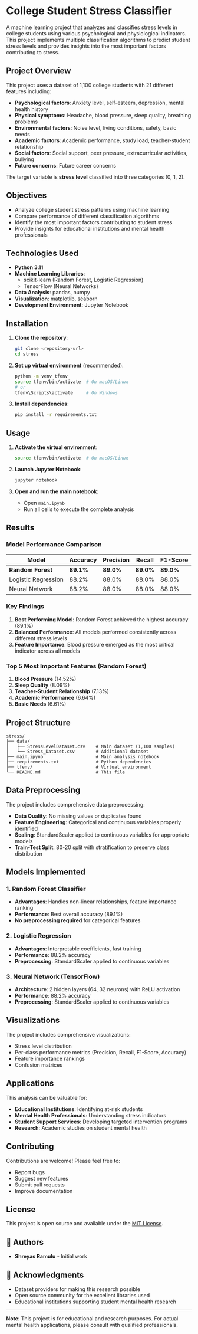 # College Student Stress Classifier

A machine learning project that analyzes and classifies stress levels in college students using various psychological and physiological indicators. This project implements multiple classification algorithms to predict student stress levels and provides insights into the most important factors contributing to stress.

## Project Overview

This project uses a dataset of 1,100 college students with 21 different features including:
- **Psychological factors**: Anxiety level, self-esteem, depression, mental health history
- **Physical symptoms**: Headache, blood pressure, sleep quality, breathing problems
- **Environmental factors**: Noise level, living conditions, safety, basic needs
- **Academic factors**: Academic performance, study load, teacher-student relationship
- **Social factors**: Social support, peer pressure, extracurricular activities, bullying
- **Future concerns**: Future career concerns

The target variable is **stress level** classified into three categories (0, 1, 2).

## Objectives

- Analyze college student stress patterns using machine learning
- Compare performance of different classification algorithms
- Identify the most important factors contributing to student stress
- Provide insights for educational institutions and mental health professionals

## Technologies Used

- **Python 3.11**
- **Machine Learning Libraries**:
  - scikit-learn (Random Forest, Logistic Regression)
  - TensorFlow (Neural Networks)
- **Data Analysis**: pandas, numpy
- **Visualization**: matplotlib, seaborn
- **Development Environment**: Jupyter Notebook

## Installation

1. **Clone the repository**:
   ```bash
   git clone <repository-url>
   cd stress
   ```

2. **Set up virtual environment** (recommended):
   ```bash
   python -m venv tfenv
   source tfenv/bin/activate  # On macOS/Linux
   # or
   tfenv\Scripts\activate     # On Windows
   ```

3. **Install dependencies**:
   ```bash
   pip install -r requirements.txt
   ```

## Usage

1. **Activate the virtual environment**:
   ```bash
   source tfenv/bin/activate  # On macOS/Linux
   ```

2. **Launch Jupyter Notebook**:
   ```bash
   jupyter notebook
   ```

3. **Open and run the main notebook**:
   - Open `main.ipynb`
   - Run all cells to execute the complete analysis

## Results

### Model Performance Comparison

| Model | Accuracy | Precision | Recall | F1-Score |
|-------|----------|-----------|--------|----------|
| **Random Forest** | **89.1%** | **89.0%** | **89.0%** | **89.0%** |
| Logistic Regression | 88.2% | 88.0% | 88.0% | 88.0% |
| Neural Network | 88.2% | 88.0% | 88.0% | 88.0% |

### Key Findings

1. **Best Performing Model**: Random Forest achieved the highest accuracy (89.1%)
2. **Balanced Performance**: All models performed consistently across different stress levels
3. **Feature Importance**: Blood pressure emerged as the most critical indicator across all models

### Top 5 Most Important Features (Random Forest)

1. **Blood Pressure** (14.52%)
2. **Sleep Quality** (8.09%)
3. **Teacher-Student Relationship** (7.13%)
4. **Academic Performance** (6.64%)
5. **Basic Needs** (6.61%)

## Project Structure

```
stress/
├── data/
│   ├── StressLevelDataset.csv    # Main dataset (1,100 samples)
│   └── Stress_Dataset.csv        # Additional dataset
├── main.ipynb                    # Main analysis notebook
├── requirements.txt              # Python dependencies
├── tfenv/                        # Virtual environment
└── README.md                     # This file
```

## Data Preprocessing

The project includes comprehensive data preprocessing:
- **Data Quality**: No missing values or duplicates found
- **Feature Engineering**: Categorical and continuous variables properly identified
- **Scaling**: StandardScaler applied to continuous variables for appropriate models
- **Train-Test Split**: 80-20 split with stratification to preserve class distribution

## Models Implemented

### 1. Random Forest Classifier
- **Advantages**: Handles non-linear relationships, feature importance ranking
- **Performance**: Best overall accuracy (89.1%)
- **No preprocessing required** for categorical features

### 2. Logistic Regression
- **Advantages**: Interpretable coefficients, fast training
- **Performance**: 88.2% accuracy
- **Preprocessing**: StandardScaler applied to continuous variables

### 3. Neural Network (TensorFlow)
- **Architecture**: 2 hidden layers (64, 32 neurons) with ReLU activation
- **Performance**: 88.2% accuracy
- **Preprocessing**: StandardScaler applied to continuous variables

## Visualizations

The project includes comprehensive visualizations:
- Stress level distribution
- Per-class performance metrics (Precision, Recall, F1-Score, Accuracy)
- Feature importance rankings
- Confusion matrices

## Applications

This analysis can be valuable for:
- **Educational Institutions**: Identifying at-risk students
- **Mental Health Professionals**: Understanding stress indicators
- **Student Support Services**: Developing targeted intervention programs
- **Research**: Academic studies on student mental health

## Contributing

Contributions are welcome! Please feel free to:
- Report bugs
- Suggest new features
- Submit pull requests
- Improve documentation

## License

This project is open source and available under the [MIT License](LICENSE).

## 👥 Authors

- **Shreyas Ramulu** - Initial work

## 🙏 Acknowledgments

- Dataset providers for making this research possible
- Open source community for the excellent libraries used
- Educational institutions supporting student mental health research

---

**Note**: This project is for educational and research purposes. For actual mental health applications, please consult with qualified professionals.
